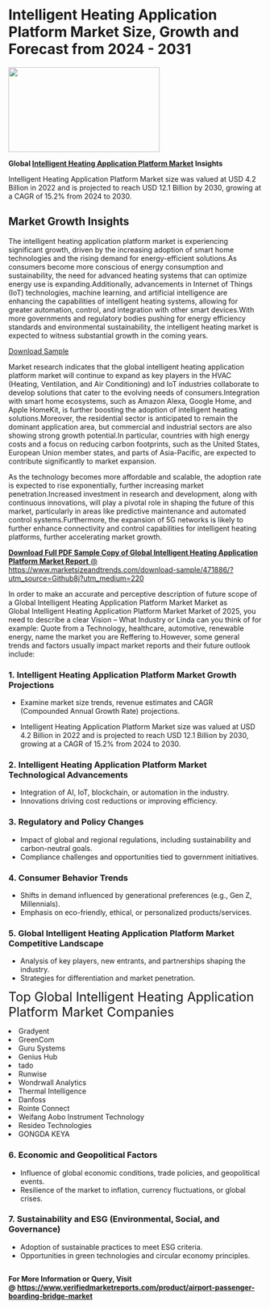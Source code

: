 <H1>Intelligent Heating Application Platform Market Size, Growth and Forecast from 2024 - 2031</H1><img class="aligncenter size-medium wp-image-584254" src="https://thirdeyenews.in/wp-content/uploads/2024/09/Global-Market-Research-300x168.jpeg" alt="" width="300" height="168" /><p><strong>Global&nbsp;<a href="https://www.marketsizeandtrends.com/download-sample/471886/?utm_source=Github8j?utm_medium=220">Intelligent Heating Application Platform Market</a> Insights</strong></p><p>Intelligent Heating Application Platform Market size was valued at USD 4.2 Billion in 2022 and is projected to reach USD 12.1 Billion by 2030, growing at a CAGR of 15.2% from 2024 to 2030.</p><p><h2>Market Growth Insights</h2> <p>The intelligent heating application platform market is experiencing significant growth, driven by the increasing adoption of smart home technologies and the rising demand for energy-efficient solutions.As consumers become more conscious of energy consumption and sustainability, the need for advanced heating systems that can optimize energy use is expanding.Additionally, advancements in Internet of Things (IoT) technologies, machine learning, and artificial intelligence are enhancing the capabilities of intelligent heating systems, allowing for greater automation, control, and integration with other smart devices.With more governments and regulatory bodies pushing for energy efficiency standards and environmental sustainability, the intelligent heating market is expected to witness substantial growth in the coming years.</p> <p><a href="#">Download Sample</a></p> <p>Market research indicates that the global intelligent heating application platform market will continue to expand as key players in the HVAC (Heating, Ventilation, and Air Conditioning) and IoT industries collaborate to develop solutions that cater to the evolving needs of consumers.Integration with smart home ecosystems, such as Amazon Alexa, Google Home, and Apple HomeKit, is further boosting the adoption of intelligent heating solutions.Moreover, the residential sector is anticipated to remain the dominant application area, but commercial and industrial sectors are also showing strong growth potential.In particular, countries with high energy costs and a focus on reducing carbon footprints, such as the United States, European Union member states, and parts of Asia-Pacific, are expected to contribute significantly to market expansion.</p> <p>As the technology becomes more affordable and scalable, the adoption rate is expected to rise exponentially, further increasing market penetration.Increased investment in research and development, along with continuous innovations, will play a pivotal role in shaping the future of this market, particularly in areas like predictive maintenance and automated control systems.Furthermore, the expansion of 5G networks is likely to further enhance connectivity and control capabilities for intelligent heating platforms, further accelerating market growth.</p> <p><a href="#"></p><p><span class=""><strong>Download Full PDF Sample Copy of Global Intelligent Heating Application Platform Market Report</strong> @ <a href="https://www.marketsizeandtrends.com/download-sample/471886/?utm_source=Github8j?utm_medium=220" target="_blank">https://www.marketsizeandtrends.com/download-sample/471886/?utm_source=Github8j?utm_medium=220</a></span></p><p>In order to make an accurate and perceptive description of future scope of a Global&nbsp;Intelligent Heating Application Platform Market Market as Global&nbsp;Intelligent Heating Application Platform Market Market of 2025, you need to describe a clear Vision &ndash; What Industry or Linda can you think of for example: Quote from a Technology, healthcare, automotive, renewable energy, name the market you are Reffering to.However, some general trends and factors usually impact market reports and their future outlook include:</p><h3>1.&nbsp;<strong>Intelligent Heating Application Platform Market Growth Projections</strong></h3><ul><li>Examine market size trends, revenue estimates and CAGR (Compounded Annual Growth Rate) projections.</li><li><p>Intelligent Heating Application Platform Market size was valued at USD 4.2 Billion in 2022 and is projected to reach USD 12.1 Billion by 2030, growing at a CAGR of 15.2% from 2024 to 2030.</p></li></ul><h3>2.&nbsp;<strong>Intelligent Heating Application Platform Market Technological Advancements</strong></h3><ul><li>Integration of AI, IoT, blockchain, or automation in the industry.</li><li>Innovations driving cost reductions or improving efficiency.</li></ul><h3>3.&nbsp;<strong>Regulatory and Policy Changes</strong></h3><ul><li>Impact of global and regional regulations, including sustainability and carbon-neutral goals.</li><li>Compliance challenges and opportunities tied to government initiatives.</li></ul><h3>4.&nbsp;<strong>Consumer Behavior Trends</strong></h3><ul><li>Shifts in demand influenced by generational preferences (e.g., Gen Z, Millennials).</li><li>Emphasis on eco-friendly, ethical, or personalized products/services.</li></ul><h3>5.&nbsp;<strong>Global Intelligent Heating Application Platform Market Competitive Landscape</strong></h3><ul><li>Analysis of key players, new entrants, and partnerships shaping the industry.</li><li>Strategies for differentiation and market penetration.</li></ul><p data-pm-slice="1 1 []"><span style="color: inherit; font-family: inherit; font-size: 25px;">Top Global Intelligent Heating Application Platform Market Companies</span></p><div class="" data-test-id=""><p><li>Gradyent</li><li> GreenCom</li><li> Guru Systems</li><li> Genius Hub</li><li> tado</li><li> Runwise</li><li> Wondrwall Analytics</li><li> Thermal Intelligence</li><li> Danfoss</li><li> Rointe Connect</li><li> Weifang Aobo Instrument Technology</li><li> Resideo Technologies</li><li> GONGDA KEYA</li></p></div><h3>6.&nbsp;<strong>Economic and Geopolitical Factors</strong></h3><ul><li>Influence of global economic conditions, trade policies, and geopolitical events.</li><li>Resilience of the market to inflation, currency fluctuations, or global crises.</li></ul><h3>7.&nbsp;<strong>Sustainability and ESG (Environmental, Social, and Governance)</strong></h3><ul><li>Adoption of sustainable practices to meet ESG criteria.</li><li>Opportunities in green technologies and circular economy principles.</li></ul><h2><strong style="font-size: 14px;">For More Information or Query, Visit @&nbsp;</strong><a style="background-color: #ffffff; font-size: 14px;" href="https://www.marketsizeandtrends.com/report/intelligent-heating-application-platform-market/" target="_blank">https://www.verifiedmarketreports.com/product/airport-passenger-boarding-bridge-market</a></h2>